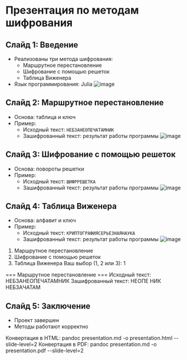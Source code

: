 # Презентация по методам шифрования

## Слайд 1: Введение
- Реализованы три метода шифрования:
  - Маршрутное перестановление
  - Шифрование с помощью решеток
  - Таблица Виженера
- Язык программирования: Julia
![image](https://github.com/user-attachments/assets/6f39ae00-954a-4d14-995a-83fdd914b26c)


## Слайд 2: Маршрутное перестановление
- Основа: таблица и ключ
- Пример:
  - Исходный текст: `НЕБЗАНЕОПЕЧАТАМНИК`
  - Зашифрованный текст: результат работы программы
  ![image](https://github.com/user-attachments/assets/5c3278d1-7c02-45aa-a92d-95998801ea0b)


## Слайд 3: Шифрование с помощью решеток
- Основа: повороты решетки
- Пример:
  - Исходный текст: `ШИФРРЕШЕТКА`
  - Зашифрованный текст: результат работы программы
![image](https://github.com/user-attachments/assets/b26225aa-6f23-4e4b-99b2-b37ba6875f4b)


## Слайд 4: Таблица Виженера
- Основа: алфавит и ключ
- Пример:
  - Исходный текст: `КРИПТОГРАФИЯСЕРЬЕЗНАЯНАУКА`
  - Зашифрованный текст: результат работы программы
  ![image](https://github.com/user-attachments/assets/c03a7f43-383e-4978-b4da-337b0f0fabe4)
1. Маршрутное перестановление
2. Шифрование с помощью решеток
3. Таблица Виженера
Ваш выбор (1, 2 или 3): 1

=== Маршрутное перестановление ===
Исходный текст: НЕБЗАНЕОПЕЧАТАМНИК
Зашифрованный текст: НЕОПЕ     НИК  НЕБЗАЧАТАМ 


## Слайд 5: Заключение
- Проект завершен
- Методы работают корректно

Конвертация в HTML:
pandoc presentation.md -o presentation.html --slide-level=2
Конвертация в PDF:
pandoc presentation.md -o presentation.pdf --slide-level=2
